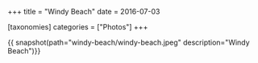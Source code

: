 +++
title = "Windy Beach"
date = 2016-07-03

[taxonomies]
categories = ["Photos"]
+++

{{ snapshot(path="windy-beach/windy-beach.jpeg" description="Windy Beach")}}
